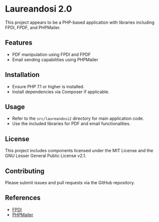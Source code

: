 # Laureandosi 2.0

This project appears to be a PHP-based application with libraries including FPDI, FPDF, and PHPMailer.

## Features

- PDF manipulation using FPDI and FPDF
- Email sending capabilities using PHPMailer

## Installation

- Ensure PHP 7.1 or higher is installed.
- Install dependencies via Composer if applicable.

## Usage

- Refer to the `src/laureandosi2` directory for main application code.
- Use the included libraries for PDF and email functionalities.

## License

This project includes components licensed under the MIT License and the GNU Lesser General Public License v2.1.

## Contributing

Please submit issues and pull requests via the GitHub repository.

## References

- [FPDI](https://www.setasign.com/fpdi)
- [PHPMailer](https://github.com/PHPMailer/PHPMailer)
